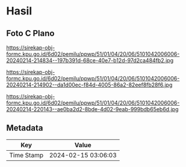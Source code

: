 # Hasil

## Foto C Plano

https://sirekap-obj-formc.kpu.go.id/6d02/pemilu/ppwp/51/01/04/20/06/5101042006006-20240214-214834--197b391d-68ce-40e7-b12d-97d2ca484fb2.jpg

https://sirekap-obj-formc.kpu.go.id/6d02/pemilu/ppwp/51/01/04/20/06/5101042006006-20240214-214902--da1d00ec-f84d-4005-86a2-82eef8fb28f6.jpg

https://sirekap-obj-formc.kpu.go.id/6d02/pemilu/ppwp/51/01/04/20/06/5101042006006-20240214-220143--ae0ba2d2-8bde-4d02-9eab-999bdb65eb6d.jpg


## Metadata

| Key        | Value               |
| ---------- | ------------------- |
| Time Stamp | 2024-02-15 03:06:03 |



